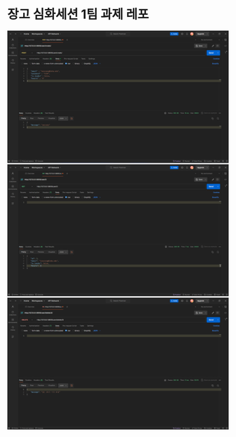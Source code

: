 # 장고 심화세션 1팀 과제 레포
![회원 생성](/postman/회원%20생성.png)  
![회원 정보 조회](/postman/회원%20정보%20조회.png)  
![회원 삭제](postman/회원%20삭제.png)  